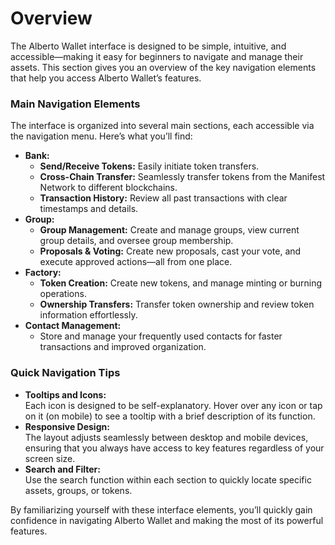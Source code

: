 # Overview

The Alberto Wallet interface is designed to be simple, intuitive, and accessible—making it easy for beginners to navigate and manage their assets. This section gives you an overview of the key navigation elements that help you access Alberto Wallet’s features.

### Main Navigation Elements

The interface is organized into several main sections, each accessible via the navigation menu. Here’s what you’ll find:

* **Bank:**
  * **Send/Receive Tokens:** Easily initiate token transfers.
  * **Cross-Chain Transfer:** Seamlessly transfer tokens from the Manifest Network to different blockchains.
  * **Transaction History:** Review all past transactions with clear timestamps and details.
* **Group:**
  * **Group Management:** Create and manage groups, view current group details, and oversee group membership.
  * **Proposals & Voting:** Create new proposals, cast your vote, and execute approved actions—all from one place.
* **Factory:**
  * **Token Creation:** Create new tokens, and manage minting or burning operations.
  * **Ownership Transfers:** Transfer token ownership and review token information effortlessly.
* **Contact Management:**&#x20;
  * Store and manage your frequently used contacts for faster transactions and improved organization.

### Quick Navigation Tips

* **Tooltips and Icons:**\
  Each icon is designed to be self-explanatory. Hover over any icon or tap on it (on mobile) to see a tooltip with a brief description of its function.
* **Responsive Design:**\
  The layout adjusts seamlessly between desktop and mobile devices, ensuring that you always have access to key features regardless of your screen size.
* **Search and Filter:**\
  Use the search function within each section to quickly locate specific assets, groups, or tokens.

By familiarizing yourself with these interface elements, you’ll quickly gain confidence in navigating Alberto Wallet and making the most of its powerful features.
